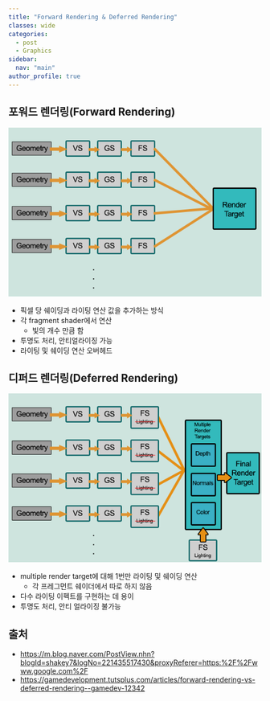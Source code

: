 ```yaml
---
title: "Forward Rendering & Deferred Rendering"
classes: wide
categories: 
  - post
  - Graphics
sidebar:
  nav: "main"
author_profile: true
---
```


## 포워드 렌더링(Forward Rendering)
![post_thumbnail](/assets/images/forward-v2.png)
* 픽셀 당 쉐이딩과 라이팅 연산 값을 추가하는 방식
* 각 fragment shader에서 연산
  * 빛의 개수 만큼 함
* 투명도 처리, 안티얼라이징 가능
* 라이팅 및 쉐이딩 연산 오버헤드

## 디퍼드 렌더링(Deferred Rendering)
![post_thumbnail](/assets/images/deferred-v2.png)
* multiple render target에 대해 1번만 라이팅 및 쉐이딩 연산
  * 각 프레그먼트 쉐이더에서 따로 하지 않음
* 다수 라이팅 이펙트를 구현하는 데 용이
* 투명도 처리, 안티 얼라이징 불가능

## 출처
* <https://m.blog.naver.com/PostView.nhn?blogId=shakey7&logNo=221435517430&proxyReferer=https:%2F%2Fwww.google.com%2F>  
* <https://gamedevelopment.tutsplus.com/articles/forward-rendering-vs-deferred-rendering--gamedev-12342>
